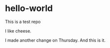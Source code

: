 # hello-world
This is a test repo

I like cheese.

I made another change on Thursday. And this is it.
